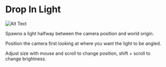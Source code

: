 # Drop In Light

![Alt Text](../gifs/maybe.gif)

Spawns a light halfway between the camera position and world origin.

Position the camera first looking at where you want the light to be angled. 

Adjust size with mouse and scroll to change position, shift + scroll to change brightness.